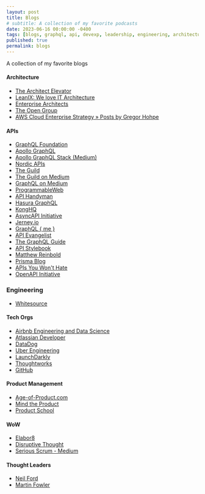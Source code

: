 ```yaml
---
layout: post
title: Blogs
# subtitle: A collection of my favorite podcasts
date: 2023-06-16 00:00:00 -0400
tags: [blogs, graphql, api, devexp, leadership, engineering, architecture]
published: true
permalink: blogs
---
```


A collection of my favorite blogs

#### Architecture

- <a href="https://architectelevator.com/feed.xml"><span id="rss-icon" /></a>[The Architect Elevator](https://architectelevator.com/)
- <a href="http://blog.leanix.net/en/rss.xml"><span id="rss-icon" /></a>[LeanIX: We love IT Architecture](https://www.leanix.net/en/blog)
- <a href="http://enterprisearchitects.com/feed/"><span id="rss-icon" /></a>[Enterprise Architects](http://enterprisearchitects.com)
- <a href="http://blog.opengroup.org/feed/"><span id="rss-icon" /></a>[The Open Group](https://blog.opengroup.org)
- <a href="https://aws.amazon.com/blogs/enterprise-strategy/author/hohpe/feed/"><span id="rss-icon" /></a>[AWS Cloud Enterprise Strategy » Posts by Gregor Hohpe](https://aws.amazon.com/blogs/enterprise-strategy/)

#### APIs

- <a href="http://graphql.org/blog/rss.xml"><span id="rss-icon" /></a>[GraphQL Foundation](http://graphql.org)
- <a href="https://www.apollographql.com/blog/rss.xml"><span id="rss-icon" /></a>[Apollo GraphQL](https://www.apollographql.com/blog)
- <a href="https://medium.com/feed/apollo-stack"><span id="rss-icon" /></a>[Apollo GraphQL Stack (Medium)](https://blog.apollographql.com?source=rss----3804c1b351c9---4)
- <a href="https://nordicapis.com/feed/"><span id="rss-icon" /></a>[Nordic APIs](https://nordicapis.com)
- <a href="https://the-guild.dev/feed.xml"><span id="rss-icon" /></a>[The Guild](https://the-guild.dev)
- <a href="https://medium.com/feed/the-guild"><span id="rss-icon" /></a>[The Guild on Medium](https://medium.com/the-guild?source=rss----4737331fbdc0---4)
- <a href="https://medium.com/feed/tag/graphql"><span id="rss-icon" /></a>[GraphQL on Medium](https://medium.com/tag/graphql/latest?source=rss------graphql-5)
- <a href="http://feeds.feedburner.com/ProgrammableWeb"><span id="rss-icon" /></a>[ProgrammableWeb](https://www.programmableweb.com/rss_blog)
- <a href="https://apihandyman.io/feed.xml"><span id="rss-icon" /></a>[API Handyman](https://apihandyman.io/)
- <a href="https://hasura.io/blog/rss"><span id="rss-icon" /></a>[Hasura GraphQL](https://hasura.io/)
- <a href="http://blog.mashape.com/rss"><span id="rss-icon" /></a>[KongHQ](https://konghq.com)
- <a href="https://www.asyncapi.com/rss.xml "><span id="rss-icon" /></a>[AsyncAPI Initiative](https://www.asyncapi.com/rss.xml)
- <a href="https://www.jerney.io/rss/ "><span id="rss-icon" /></a>[Jerney.io](https://www.jerney.io/)
- <a href="https://graphqlme.com/feed/"><span id="rss-icon" /></a>[GraphQL { me }](https://graphqlme.com)
- <a href="http://feeds.feedburner.com/ApiEvangelist"><span id="rss-icon" /></a>[API Evangelist](https://apievangelist.com)
- <a href="https://blog.graphql.guide/feed"><span id="rss-icon" /></a>[The GraphQL Guide](https://blog.graphql.guide?source=rss----119a2b51b20---4)
- <a href="http://apistylebook.com/feed.xml"><span id="rss-icon" /></a>[API Stylebook](http://apistylebook.com/)
- <a href="https://matthewreinbold.com/feed.xml "><span id="rss-icon" /></a>[Matthew Reinbold](https://matthewreinbold.com/)
- <a href="https://www.prisma.io/blog/rss.xml"><span id="rss-icon" /></a>[Prisma Blog](http://github.com/dylang/node-rss)
- <a href="https://apisyouwonthate.com/rss.xml "><span id="rss-icon" /></a>[APIs You Won't Hate](https://apisyouwonthate.com)
- <a href="https://www.openapis.org/feed"><span id="rss-icon" /></a>[OpenAPI Initiative](https://www.openapis.org)

### Engineering

- <a href="https://www.whitesourcesoftware.com/feed/"><span id="rss-icon" /></a>[Whitesource](https://www.whitesourcesoftware.com)

#### Tech Orgs

- <a href="http://nerds.airbnb.com/feed/"><span id="rss-icon" /></a>[Airbnb Engineering and Data Science](https://medium.com/airbnb-engineering?source=rss----53c7c27702d5---4)
- <a href="http://feeds.feedburner.com/AtlassianDeveloperBlog"><span id="rss-icon" /></a>[Atlassian Developer](http://blogs.atlassian.com)
- <a href="http://feeds.feedburner.com/Datadog"><span id="rss-icon" /></a>[DataDog](https://www.datadoghq.com/blog)
- <a href="https://eng.uber.com/feed/"><span id="rss-icon" /></a>[Uber Engineering](https://eng.uber.com)
- <a href="http://blog.launchdarkly.com/feed/"><span id="rss-icon" /></a>[LaunchDarkly](https://launchdarkly.com/blog/)
- [Thoughtworks](https://www.thoughtworks.com/en-us/insights/blog)
- <a href="https://github.blog/feed"><span id="rss-icon" /></a>[GitHub](https://github.blog/)

#### Product Management

- <a href="https://age-of-product.com/feed/"><span id="rss-icon" /></a>[Age-of-Product.com](https://age-of-product.com)
- <a href="http://mindtheproduct.com/feed/"><span id="rss-icon" /></a>[Mind the Product](https://www.mindtheproduct.com)
- <a href="https://productschool.com/feed/"><span id="rss-icon" /></a>[Product School](https://productschool.com)

#### WoW

- <a href="https://elabor8.com.au/feed/"><span id="rss-icon" /></a>[Elabor8](https://elabor8.com.au)
- <a href="https://disruptivethought.com/feed/"><span id="rss-icon" /></a>[Disruptive Thought](https://disruptivethought.com)
- <a href="https://medium.com/feed/serious-scrum"><span id="rss-icon" /></a> [Serious Scrum - Medium](https://medium.com/serious-scrum?source=rss----da549de9a1c2---4)

#### Thought Leaders

- <a href="http://memeagora.blogspot.com/feeds/posts/default"><span id="rss-icon" /></a>[Neil Ford](http://memeagora.blogspot.com/)
- <a href="http://martinfowler.com/feed.atom"><span id="rss-icon" /></a>[Martin Fowler](https://martinfowler.com)
